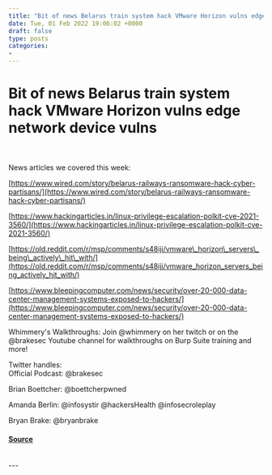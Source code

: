 ```yaml
---
title: "Bit of news Belarus train system hack VMware Horizon vulns edge network device vulns"
date: Tue, 01 Feb 2022 19:06:02 +0000
draft: false
type: posts
categories: 
- 
---
```

# Bit of news Belarus train system hack VMware Horizon vulns edge network device vulns

<br/>

<br/>
News articles we covered this week:

[https://www.wired.com/story/belarus-railways-ransomware-hack-cyber-partisans/](https://www.wired.com/story/belarus-railways-ransomware-hack-cyber-partisans/)

[https://www.hackingarticles.in/linux-privilege-escalation-polkit-cve-2021-3560/](https://www.hackingarticles.in/linux-privilege-escalation-polkit-cve-2021-3560/)

[https://old.reddit.com/r/msp/comments/s48iji/vmware\_horizon\_servers\_being\_actively\_hit\_with/](https://old.reddit.com/r/msp/comments/s48iji/vmware_horizon_servers_being_actively_hit_with/)

[https://www.bleepingcomputer.com/news/security/over-20-000-data-center-management-systems-exposed-to-hackers/](https://www.bleepingcomputer.com/news/security/over-20-000-data-center-management-systems-exposed-to-hackers/)

Whimmery's Walkthroughs: Join @whimmery on her twitch or on the @brakesec Youtube channel for walkthroughs on Burp Suite training and more!

Twitter handles:  
Official Podcast: @brakesec

  
Brian Boettcher: @boettcherpwned

  
Amanda Berlin: @infosystir @hackersHealth @infosecroleplay

Bryan Brake: @bryanbrake

#### [Source](http://brakeingsecurity.com/bit-of-news-belarus-train-system-hack-vmware-horizon-vulns-edge-network-device-vulns)

<br/>
---
